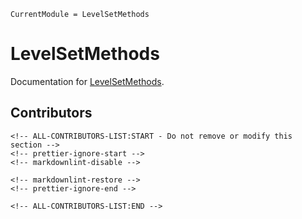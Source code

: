 ```@meta
CurrentModule = LevelSetMethods
```

# LevelSetMethods

Documentation for [LevelSetMethods](https://github.com/maltezfaria/LevelSetMethods.jl).

## Contributors

```@raw html
<!-- ALL-CONTRIBUTORS-LIST:START - Do not remove or modify this section -->
<!-- prettier-ignore-start -->
<!-- markdownlint-disable -->

<!-- markdownlint-restore -->
<!-- prettier-ignore-end -->

<!-- ALL-CONTRIBUTORS-LIST:END -->
```
